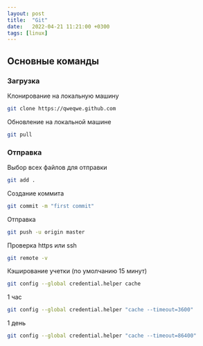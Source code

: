 ```yaml
---
layout: post
title:  "Git"
date:   2022-04-21 11:21:00 +0300
tags: [linux]
---
```


## Основные команды

### Загрузка

Клонирование на локальную машину

```bash
git clone https://qweqwe.github.com
```

Обновление на локальной машине

```bash
git pull
```

### Отправка

Выбор всех файлов для отправки

```bash
git add .
```

Создание коммита

```bash
git commit -m "first commit"
```

Отправка

```bash
git push -u origin master
```

Проверка https или ssh

```bash
git remote -v
```

Кэширование учетки 
(по умолчанию 15 минут)

```bash
git config --global credential.helper cache
```

1 час

```bash
git config --global credential.helper "cache --timeout=3600"
```

1 день

```bash
git config --global credential.helper "cache --timeout=86400"
```

[jekyll-docs]: https://jekyllrb.com/docs/home
[jekyll-gh]:   https://github.com/jekyll/jekyll
[jekyll-talk]: https://talk.jekyllrb.com/
